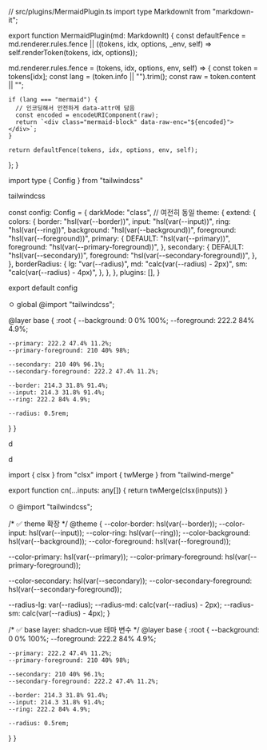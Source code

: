 <style lang="scss" scoped>
::v-deep [aria-roledescription='error'] {
  display: none !important;
}
</style>



// src/plugins/MermaidPlugin.ts
import type MarkdownIt from "markdown-it";

export function MermaidPlugin(md: MarkdownIt) {
  const defaultFence =
    md.renderer.rules.fence ||
    ((tokens, idx, options, _env, self) => self.renderToken(tokens, idx, options));

  md.renderer.rules.fence = (tokens, idx, options, env, self) => {
    const token = tokens[idx];
    const lang = (token.info || "").trim();
    const raw = token.content || "";

    if (lang === "mermaid") {
      // 인코딩해서 안전하게 data-attr에 담음
      const encoded = encodeURIComponent(raw);
      return `<div class="mermaid-block" data-raw-enc="${encoded}"></div>`;
    }

    return defaultFence(tokens, idx, options, env, self);
  };
}






<template>
  <div ref="container">
    <vue-markdown-render
      :source="content"
      :plugins="[MermaidPlugin]"
    />
  </div>
</template>

<script setup lang="ts">
import { ref, onMounted, watch } from "vue";
import mermaid from "mermaid";
import { MermaidPlugin } from "@/plugins/MermaidPlugin";
import VueMarkdownRender from "vue-markdown-render";

interface Props {
  content: string;
}
const props = defineProps<Props>();
const container = ref<HTMLElement | null>(null);

function escapeHtml(s: string) {
  return s
    .replace(/&/g, "&amp;")
    .replace(/</g, "&lt;")
    .replace(/>/g, "&gt;")
    .replace(/"/g, "&quot;")
    .replace(/'/g, "&#39;");
}

async function renderMermaid() {
  if (!container.value) return;

  mermaid.initialize({ startOnLoad: false, theme: "default" });

  const blocks = container.value.querySelectorAll<HTMLElement>(".mermaid-block");

  for (const block of Array.from(blocks)) {
    // dataset 대신 getAttribute 사용 (타입/네이밍 문제 회피)
    const enc = block.getAttribute("data-raw-enc") || "";
    const raw = enc ? decodeURIComponent(enc) : "";

    try {
      // mermaid.render는 버전 따라 반환형이 다를 수 있으니 안전하게 처리
      const result = await (mermaid as any).render(
        `mermaid-${Math.random().toString(36).slice(2)}`,
        raw
      );

      // result가 string인지 객체인지 체크
      let svg = "";
      if (typeof result === "string") svg = result;
      else if (result && typeof result === "object") svg = (result as any).svg ?? String(result);
      else svg = String(result);

      block.innerHTML = svg;
    } catch (err) {
      // 파싱 실패 시 경고 + 원본 코드 표시 (이때는 HTML 이스케이프해서 안전하게 삽입)
      block.innerHTML = `
        <div style="color: #b02a37; font-weight: 600; margin-bottom: 6px;">
          ⚠️ 이 mermaid 블록에는 문법 오류가 있습니다.
        </div>
        <pre style="background:#f8f9fa;padding:8px;border-radius:4px;overflow:auto;">
          <code>${escapeHtml(raw)}</code>
        </pre>
      `;
      // 필요하면 콘솔에 에러 출력
      // console.error("mermaid render error:", err);
    }
  }
}

onMounted(renderMermaid);
watch(() => props.content, renderMermaid);
</script>import type { Config } from "tailwindcss"






tailwindcss

const config: Config = {
  darkMode: "class", // 여전히 동일
  theme: {
    extend: {
      colors: {
        border: "hsl(var(--border))",
        input: "hsl(var(--input))",
        ring: "hsl(var(--ring))",
        background: "hsl(var(--background))",
        foreground: "hsl(var(--foreground))",
        primary: {
          DEFAULT: "hsl(var(--primary))",
          foreground: "hsl(var(--primary-foreground))",
        },
        secondary: {
          DEFAULT: "hsl(var(--secondary))",
          foreground: "hsl(var(--secondary-foreground))",
        },
      },
      borderRadius: {
        lg: "var(--radius)",
        md: "calc(var(--radius) - 2px)",
        sm: "calc(var(--radius) - 4px)",
      },
    },
  },
  plugins: [],
}

export default config




ㅇ
global
@import "tailwindcss";

@layer base {
  :root {
    --background: 0 0% 100%;
    --foreground: 222.2 84% 4.9%;

    --primary: 222.2 47.4% 11.2%;
    --primary-foreground: 210 40% 98%;

    --secondary: 210 40% 96.1%;
    --secondary-foreground: 222.2 47.4% 11.2%;

    --border: 214.3 31.8% 91.4%;
    --input: 214.3 31.8% 91.4%;
    --ring: 222.2 84% 4.9%;

    --radius: 0.5rem;
  }
}






d

d

import { clsx } from "clsx"
import { twMerge } from "tailwind-merge"

export function cn(...inputs: any[]) {
  return twMerge(clsx(inputs))
}



ㅇ
@import "tailwindcss";

/* ✅ theme 확장 */
@theme {
  --color-border: hsl(var(--border));
  --color-input: hsl(var(--input));
  --color-ring: hsl(var(--ring));
  --color-background: hsl(var(--background));
  --color-foreground: hsl(var(--foreground));

  --color-primary: hsl(var(--primary));
  --color-primary-foreground: hsl(var(--primary-foreground));

  --color-secondary: hsl(var(--secondary));
  --color-secondary-foreground: hsl(var(--secondary-foreground));

  --radius-lg: var(--radius);
  --radius-md: calc(var(--radius) - 2px);
  --radius-sm: calc(var(--radius) - 4px);
}

/* ✅ base layer: shadcn-vue 테마 변수 */
@layer base {
  :root {
    --background: 0 0% 100%;
    --foreground: 222.2 84% 4.9%;

    --primary: 222.2 47.4% 11.2%;
    --primary-foreground: 210 40% 98%;

    --secondary: 210 40% 96.1%;
    --secondary-foreground: 222.2 47.4% 11.2%;

    --border: 214.3 31.8% 91.4%;
    --input: 214.3 31.8% 91.4%;
    --ring: 222.2 84% 4.9%;

    --radius: 0.5rem;
  }
}

